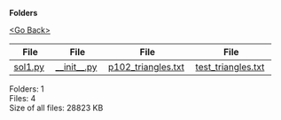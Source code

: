 **Folders**

[&lt;Go Back&gt;](../right.html)

<table><thead><tr class="header"><th><strong>File</strong></th><th><strong>File</strong></th><th><strong>File</strong></th><th><strong>File</strong></th></tr></thead><tbody><tr class="odd"><td><a href="sol1.py">sol1.py</a> </td><td><a href="__init__.py">__init__.py</a> </td><td><a href="p102_triangles.txt">p102_triangles.txt</a> </td><td><a href="test_triangles.txt">test_triangles.txt</a> </td></tr></tbody></table>

Folders: 1  
Files: 4  
Size of all files: 28823 KB
